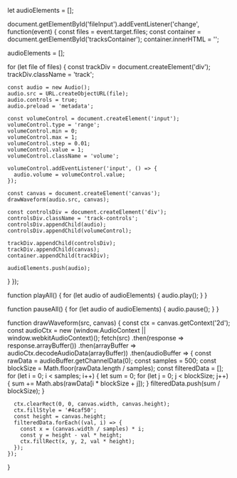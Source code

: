 let audioElements = [];

document.getElementById('fileInput').addEventListener('change', function(event) {
  const files = event.target.files;
  const container = document.getElementById('tracksContainer');
  container.innerHTML = '';

  audioElements = [];

  for (let file of files) {
    const trackDiv = document.createElement('div');
    trackDiv.className = 'track';

    const audio = new Audio();
    audio.src = URL.createObjectURL(file);
    audio.controls = true;
    audio.preload = 'metadata';

    const volumeControl = document.createElement('input');
    volumeControl.type = 'range';
    volumeControl.min = 0;
    volumeControl.max = 1;
    volumeControl.step = 0.01;
    volumeControl.value = 1;
    volumeControl.className = 'volume';

    volumeControl.addEventListener('input', () => {
      audio.volume = volumeControl.value;
    });

    const canvas = document.createElement('canvas');
    drawWaveform(audio.src, canvas);

    const controlsDiv = document.createElement('div');
    controlsDiv.className = 'track-controls';
    controlsDiv.appendChild(audio);
    controlsDiv.appendChild(volumeControl);

    trackDiv.appendChild(controlsDiv);
    trackDiv.appendChild(canvas);
    container.appendChild(trackDiv);

    audioElements.push(audio);
  }
});

function playAll() {
  for (let audio of audioElements) {
    audio.play();
  }
}

function pauseAll() {
  for (let audio of audioElements) {
    audio.pause();
  }
}

function drawWaveform(src, canvas) {
  const ctx = canvas.getContext('2d');
  const audioCtx = new (window.AudioContext || window.webkitAudioContext)();
  fetch(src)
    .then(response => response.arrayBuffer())
    .then(arrayBuffer => audioCtx.decodeAudioData(arrayBuffer))
    .then(audioBuffer => {
      const rawData = audioBuffer.getChannelData(0);
      const samples = 500;
      const blockSize = Math.floor(rawData.length / samples);
      const filteredData = [];
      for (let i = 0; i < samples; i++) {
        let sum = 0;
        for (let j = 0; j < blockSize; j++) {
          sum += Math.abs(rawData[i * blockSize + j]);
        }
        filteredData.push(sum / blockSize);
      }
      
      ctx.clearRect(0, 0, canvas.width, canvas.height);
      ctx.fillStyle = '#4caf50';
      const height = canvas.height;
      filteredData.forEach((val, i) => {
        const x = (canvas.width / samples) * i;
        const y = height - val * height;
        ctx.fillRect(x, y, 2, val * height);
      });
    });
}
